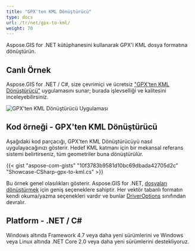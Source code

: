 ```yaml
---
title: "GPX'ten KML Dönüştürücü"
type: docs
url: /tr/net/gpx-to-kml/
weight: 70
---
```


Aspose.GIS for .NET kütüphanesini kullanarak GPX'i KML dosya formatına dönüştürün.

## **Canlı Örnek**

Aspose.GIS for .NET / C#, size çevrimiçi ve ücretsiz ["GPX'ten KML Dönüştürücü"](https://products.aspose.app/gis/conversion/gpx-to-kml) uygulamasını sunar; burada işlevselliği ve kalitesini inceleyebilirsiniz.

![GPX'ten KML Dönüştürücü Uygulaması](conversion.png)

## **Kod örneği - GPX'ten KML Dönüştürücü**

Aşağıdaki kod parçacığı, GPX'ten KML Dönüştürücüyü nasıl uygulayacağınızı gösterir. Hedef KML katmanı için bir mekansal referans sistemi belirtirseniz, tüm geometriler buna dönüştürülür. 

{{< gist "aspose-com-gists" "10f3783b9581d10bc69dbada42705d2c" "Showcase-CSharp-gpx-to-kml.cs" >}}

Bu örnek genel olasılıkları gösterir. Aspose.GIS for .NET, [dosyaları dönüştürmek](https://docs.aspose.com/gis/net/vector-layers/) için geniş seçeneklere sahiptir. Her vektör tabanlı formatın kendi okuma/yazma seçenekleri vardır ve bunlar [DriverOptions](https://reference.aspose.com/gis/net/aspose.gis/driveroptions) sınıfından devralır.

## **Platform - .NET / C#**

Windows altında Framework 4.7 veya daha yeni sürümlerini ve Windows veya Linux altında .NET Core 2.0 veya daha yeni sürümlerini destekliyoruz.
